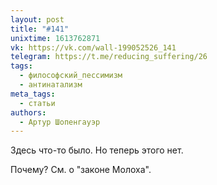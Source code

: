 ```yaml
---
layout: post
title: "#141"
unixtime: 1613762871
vk: https://vk.com/wall-199052526_141
telegram: https://t.me/reducing_suffering/26
tags:
  - философский_пессимизм
  - антинатализм
meta_tags:
  - статьи
authors:
  - Артур Шопенгауэр
---
```

Здесь что-то было. Но теперь этого нет.

Почему? См. о "законе Молоха".